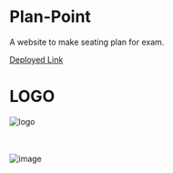 # Plan-Point
A website to make seating plan for exam.

<a href="https://darkstartech.pythonanywhere.com/"> Deployed Link</a>
<br>
# LOGO
![logo](https://github.com/aditya-mkhy/Plan-Point/assets/88531382/6981fd1b-38b3-4d8b-b029-8c2c6d6e78c1)
&nbsp; &nbsp; &nbsp; 
<br>
&nbsp; &nbsp; &nbsp;
<br>
&nbsp; &nbsp; &nbsp;

![image](https://github.com/aditya-mkhy/Plan-Point/assets/88531382/9e497913-54b8-4e4a-9eb8-9ccbd3314474)

